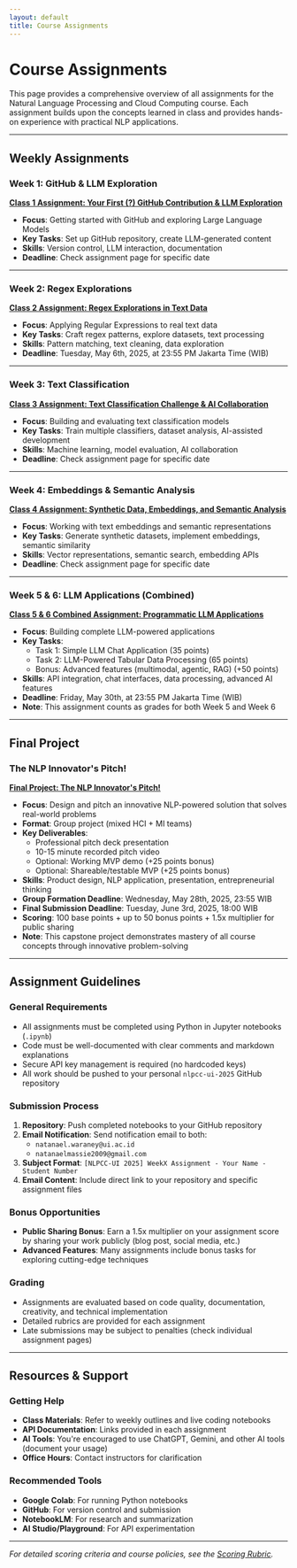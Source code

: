 ```yaml
---
layout: default
title: Course Assignments
---
```


# Course Assignments

This page provides a comprehensive overview of all assignments for the Natural Language Processing and Cloud Computing course. Each assignment builds upon the concepts learned in class and provides hands-on experience with practical NLP applications.

---

## Weekly Assignments

### Week 1: GitHub & LLM Exploration
**[Class 1 Assignment: Your First (?) GitHub Contribution & LLM Exploration](class1-assignment.md)**

- **Focus**: Getting started with GitHub and exploring Large Language Models
- **Key Tasks**: Set up GitHub repository, create LLM-generated content
- **Skills**: Version control, LLM interaction, documentation
- **Deadline**: Check assignment page for specific date

---

### Week 2: Regex Explorations
**[Class 2 Assignment: Regex Explorations in Text Data](class2-assignment.md)**

- **Focus**: Applying Regular Expressions to real text data
- **Key Tasks**: Craft regex patterns, explore datasets, text processing
- **Skills**: Pattern matching, text cleaning, data exploration
- **Deadline**: Tuesday, May 6th, 2025, at 23:55 PM Jakarta Time (WIB)

---

### Week 3: Text Classification
**[Class 3 Assignment: Text Classification Challenge & AI Collaboration](class3-assignment.md)**

- **Focus**: Building and evaluating text classification models
- **Key Tasks**: Train multiple classifiers, dataset analysis, AI-assisted development
- **Skills**: Machine learning, model evaluation, AI collaboration
- **Deadline**: Check assignment page for specific date

---

### Week 4: Embeddings & Semantic Analysis
**[Class 4 Assignment: Synthetic Data, Embeddings, and Semantic Analysis](class4-assignment.md)**

- **Focus**: Working with text embeddings and semantic representations
- **Key Tasks**: Generate synthetic datasets, implement embeddings, semantic similarity
- **Skills**: Vector representations, semantic search, embedding APIs
- **Deadline**: Check assignment page for specific date

---

### Week 5 & 6: LLM Applications (Combined)
**[Class 5 & 6 Combined Assignment: Programmatic LLM Applications](class56-assignment.md)**

- **Focus**: Building complete LLM-powered applications
- **Key Tasks**: 
  - Task 1: Simple LLM Chat Application (35 points)
  - Task 2: LLM-Powered Tabular Data Processing (65 points)
  - Bonus: Advanced features (multimodal, agentic, RAG) (+50 points)
- **Skills**: API integration, chat interfaces, data processing, advanced AI features
- **Deadline**: Friday, May 30th, at 23:55 PM Jakarta Time (WIB)
- **Note**: This assignment counts as grades for both Week 5 and Week 6

---

## Final Project

### The NLP Innovator's Pitch!
**[Final Project: The NLP Innovator's Pitch!](final-assignment.md)**

- **Focus**: Design and pitch an innovative NLP-powered solution that solves real-world problems
- **Format**: Group project (mixed HCI + MI teams)
- **Key Deliverables**:
  - Professional pitch deck presentation
  - 10-15 minute recorded pitch video
  - Optional: Working MVP demo (+25 points bonus)
  - Optional: Shareable/testable MVP (+25 points bonus)
- **Skills**: Product design, NLP application, presentation, entrepreneurial thinking
- **Group Formation Deadline**: Wednesday, May 28th, 2025, 23:55 WIB
- **Final Submission Deadline**: Tuesday, June 3rd, 2025, 18:00 WIB
- **Scoring**: 100 base points + up to 50 bonus points + 1.5x multiplier for public sharing
- **Note**: This capstone project demonstrates mastery of all course concepts through innovative problem-solving

---

## Assignment Guidelines

### General Requirements
- All assignments must be completed using Python in Jupyter notebooks (`.ipynb`)
- Code must be well-documented with clear comments and markdown explanations
- Secure API key management is required (no hardcoded keys)
- All work should be pushed to your personal `nlpcc-ui-2025` GitHub repository

### Submission Process
1. **Repository**: Push completed notebooks to your GitHub repository
2. **Email Notification**: Send notification email to both:
   - `natanael.waraney@ui.ac.id`
   - `natanaelmassie2009@gmail.com`
3. **Subject Format**: `[NLPCC-UI 2025] WeekX Assignment - Your Name - Student Number`
4. **Email Content**: Include direct link to your repository and specific assignment files

### Bonus Opportunities
- **Public Sharing Bonus**: Earn a 1.5x multiplier on your assignment score by sharing your work publicly (blog post, social media, etc.)
- **Advanced Features**: Many assignments include bonus tasks for exploring cutting-edge techniques

### Grading
- Assignments are evaluated based on code quality, documentation, creativity, and technical implementation
- Detailed rubrics are provided for each assignment
- Late submissions may be subject to penalties (check individual assignment pages)

---

## Resources & Support

### Getting Help
- **Class Materials**: Refer to weekly outlines and live coding notebooks
- **API Documentation**: Links provided in each assignment
- **AI Tools**: You're encouraged to use ChatGPT, Gemini, and other AI tools (document your usage)
- **Office Hours**: Contact instructors for clarification

### Recommended Tools
- **Google Colab**: For running Python notebooks
- **GitHub**: For version control and submission
- **NotebookLM**: For research and summarization
- **AI Studio/Playground**: For API experimentation

---

*For detailed scoring criteria and course policies, see the [Scoring Rubric](scoring-rubric.md).* 